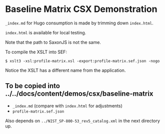 # Baseline Matrix CSX Demonstration

`_index.md` for Hugo consumption is made by trimming down `index.html`.

`index.html` is available for local testing.

Note that the path to SaxonJS is not the same.

To compile the XSLT into SEF:

```
$ xslt3 -xsl:profile-matrix.xsl -export:profile-matrix.sef.json -nogo
```

Notice the XSLT has a different name from the application.

## To be copied into ../../docs/content/demos/csx/baseline-matrix

- `_index.md` (compare with `index.html` for adjustments)
- `profile-matrix.sef.json`

Also depends on `../NIST_SP-800-53_rev5_catalog.xml` in the next directory up.
 